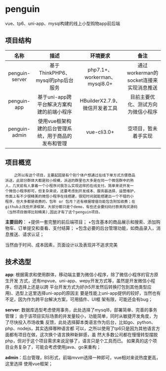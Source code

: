 # penguin
vue、tp6、uni-app、mysql构建的线上小型购物app前后端

## 项目结构
名称 | 描述 | 环境要求 | 备注
:-: | :-: | :-: | :-:
penguin-server | 基于ThinkPHP6、mysql的php后台服务 | php7.1+、workerman、mysql8.0+ | 通过workerman的socket连接来实现消息推送
penguin-app | 基于uni-app跨平台解决方案构建的前端小程序 | HBuilderX2.7.9、微信开发者工具 | 目前主要优化、测试方向为微信小程序
penguin-admin | 使用vue框架构建的后台管理系统，用于商品的发布和管理 | vue-cli3.0+ | 空项目，暂未着手实现

## 项目概览
		之所以有这个项目，主要起因是有个别个体户想通过在线下单方式方便商品
	派送，此部分群体大都是较小规模，派送的群里也大多是在同一个微信群中的熟
	人，几天前有人拿着一个小程序问我怎么实现这样的在线支付。简单来说开发一
	个微信小程序即可，但复杂来说，还要考虑到开发成本、服务器选择、运营维护，
	市面上有不少很精美的微信小程序在线搭建，很短时间就能搭建出一个不错的小
	程序，但大多都是收费的，包年 or 包月？还有根据增值功能包含附加收费；在
	github上找些开源框架，大部分都只是个demo，有些还会要扫码付款来购买源码
	（当然项目做得比较精美),因此才有了这个penguin项目。

**主要目的**：
	+提供一套完整的前后端项目；
	+包含基本的商品展示和搜索、添加购物车、订单提交和查看、支付结算；
	+包含必要的后台管理功能，如商品录入，消息推送、请求认证；
		
当然由于时间、成本因素，页面设计以及表现并不追求完美
	
## 技术选型
**app**: 根据需求和使用群体，移动端主要为微信小程序，除了微信小程序的官方原生开发
方式，还有mpvue、uni-app、wepy开发方式等，虽然是开发微信小程序，但选择上还是以跨
平台开发方式为好(h5开发然后转换打包到其他类型应用)、选型上这里选择uni-app的原因主
要是性能上uni-app提供的较好，当然也有不足，因为作为跨平台解决方案，可用插件、UI框
架有限，可能还会有bug；
	
**server**: 数据库选型考虑使用事务，此处选择了mysql8，部署简单、完善的事务管理；
由于该项目实际场景的并发量较小，功能简单，同时从敏捷开发角度，为了尽快投入市场收集
反馈，此处选择脚本类语言作为后台，比如go、python、php、nodejs，其实选择哪种语言都
可以，之所以使用了tp6只是因为其他语言方面都有项目在做，这次换个语言换种新鲜感，虽
然大多数公司都在慢慢转型摆脱php，但对于这个项目需求来说足够了，语言只是个工具而已。
如果真的这个项目业务复杂了，可能会考虑使用java、go来重构；

**admin**：后台管理，BS形式，前端mvvm选择一种即可，vue相对来说热度更高，这里选择
使用vue框架；
